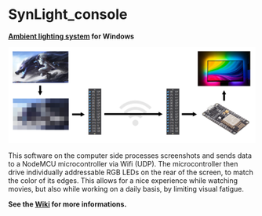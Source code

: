 # SynLight_console

**[Ambient lighting system](https://en.wikipedia.org/wiki/Ambilight) for Windows**

![](https://raw.githubusercontent.com/Synless/SynLight/master/SynLight/Images/demo.png)



This software on the computer side processes screenshots and sends data to a NodeMCU microcontroller via Wifi (UDP). The microcontroller then drive individually addressable RGB LEDs on the rear of the screen, to match the color of its edges. This allows for a nice experience while watching movies, but also while working on a daily basis, by limiting visual fatigue.

**See the [Wiki](https://github.com/Synless/SynLight/wiki) for more informations.**
